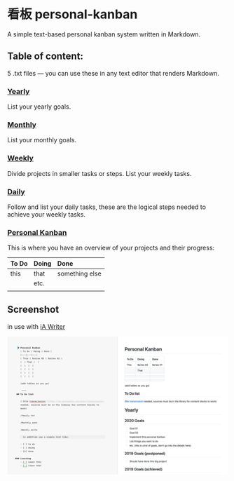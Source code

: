 # 看板 personal-kanban
A simple text-based personal kanban system written in Markdown.

## Table of content:

5 .txt files — you can use these in any text editor that renders Markdown.

### [Yearly](https://github.com/YJPL/personal-kanban/blob/master/Yearly.txt)
List your yearly goals.

### [Monthly](https://github.com/YJPL/personal-kanban/blob/master/Monthly.edit)
List your monthly goals.

### [Weekly](https://github.com/YJPL/personal-kanban/blob/master/Weekly.write)
Divide projects in smaller tasks or steps. List your weekly tasks.

### [Daily](https://github.com/YJPL/personal-kanban/blob/master/Daily.note)
Follow and list your daily tasks, these are the logical steps needed to achieve your weekly tasks.

### [Personal Kanban](https://github.com/YJPL/personal-kanban/blob/master/Personal%20Kanban.note)
This is where you have an overview of your projects and their progress: 

| To Do | Doing | Done |
|:--|:--|:--|
| this | that | something else |
|  | etc. |  |
|  |  |  |

## Screenshot 
in use with [iA Writer](https://ia.net/writer)

![Personal Kanban screenshot](https://raw.githubusercontent.com/YJPL/personal-kanban/master/Personal-Kanban-screenshot.png)

